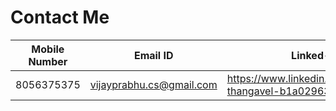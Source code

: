 # Contact Me

| Mobile Number | Email ID                 | Linked-In                                              |
| ------------- | ------------------------ | -----------------------------------------------------  |
| 8056375375    | vijayprabhu.cs@gmail.com | https://www.linkedin.com/in/prabhu-thangavel-b1a02963  |
